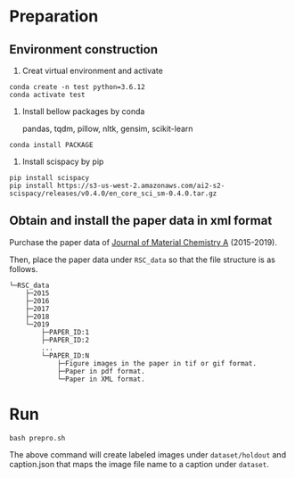 # Preparation
## Environment construction
1. Creat virtual environment and activate
```
conda create -n test python=3.6.12
conda activate test
```
1. Install bellow packages by conda
    
    pandas, tqdm, pillow, nltk, gensim, scikit-learn
```
conda install PACKAGE
```
1. Install scispacy by pip
```
pip install scispacy
pip install https://s3-us-west-2.amazonaws.com/ai2-s2-scispacy/releases/v0.4.0/en_core_sci_sm-0.4.0.tar.gz
```
## Obtain and install the paper data in xml format
Purchase the paper data of [Journal of Material Chemistry A](https://www.rsc.org/journals-books-databases/about-journals/journal-of-materials-chemistry-a/) (2015-2019).

Then, place the paper data under `RSC_data` so that the file structure is as follows.
```
└─RSC_data
    ├─2015
    ├─2016
    ├─2017
    ├─2018
    └─2019
        ├─PAPER_ID:1
        ├─PAPER_ID:2
        ...
        └─PAPER_ID:N
            ├─Figure images in the paper in tif or gif format.
            ├─Paper in pdf format.
            └─Paper in XML format.
```
# Run
```
bash prepro.sh
```
The above command will create labeled images under `dataset/holdout` and caption.json that maps the image file name to a caption under `dataset`.